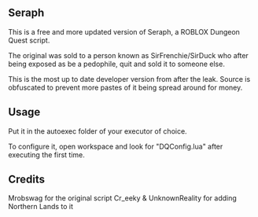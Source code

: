 ## Seraph

This is a free and more updated version of Seraph, a ROBLOX Dungeon Quest script.

The original was sold to a person known as SirFrenchie/SirDuck who after being exposed as be a pedophile, quit and sold it to someone else.

This is the most up to date developer version from after the leak. Source is obfuscated to prevent more pastes of it being spread around for money.

## Usage
Put it in the autoexec folder of your executor of choice.

To configure it, open workspace and look for "DQConfig.lua" after executing the first time.


## Credits
Mrobswag for the original script
Cr_eeky & UnknownReality for adding Northern Lands to it
